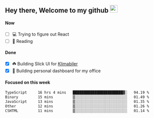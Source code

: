 ## Hey there, Welcome to my github <img src="https://media.giphy.com/media/hvRJCLFzcasrR4ia7z/giphy.gif" width="25px">

#### Now
- [ ] 💻 Trying to figure out React
- [ ] 📕 Reading

#### Done
- [x] ☘️ Building Slick UI for [Klimabiler](https://klimabiler.dk)
- [x] 🚀 Building personal dashboard for my office
 
 #### Focused on this week
<!--START_SECTION:waka-->

```txt
TypeScript     16 hrs 4 mins   ███████████████████████▓░   94.19 %
Binary         15 mins         ▒░░░░░░░░░░░░░░░░░░░░░░░░   01.49 %
JavaScript     13 mins         ▒░░░░░░░░░░░░░░░░░░░░░░░░   01.35 %
Other          12 mins         ▒░░░░░░░░░░░░░░░░░░░░░░░░   01.26 %
CSHTML         11 mins         ▒░░░░░░░░░░░░░░░░░░░░░░░░   01.14 %
```

<!--END_SECTION:waka-->

